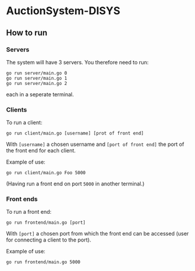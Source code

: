 # AuctionSystem-DISYS

## How to run

### Servers

The system will have 3 servers. You therefore need to run:

```shl
go run server/main.go 0
go run server/main.go 1
go run server/main.go 2
```

each in a seperate terminal.

### Clients

To run a client:

```shl
go run client/main.go [username] [prot of front end]
```

With `[username]` a chosen username and `[port of front end]` the port of the front end for each client.

Example of use:

```shl
go run client/main.go Foo 5000
```

(Having run a front end on port `5000` in another terminal.)

### Front ends

To run a front end:

```shl
go run frontend/main.go [port]
```

With `[port]` a chosen port from which the front end can be accessed (user for connecting a client to the port).

Example of use:

```shl
go run frontend/main.go 5000
```
